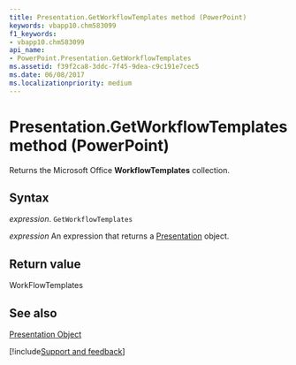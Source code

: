 ```yaml
---
title: Presentation.GetWorkflowTemplates method (PowerPoint)
keywords: vbapp10.chm583099
f1_keywords:
- vbapp10.chm583099
api_name:
- PowerPoint.Presentation.GetWorkflowTemplates
ms.assetid: f39f2ca8-3ddc-7f45-9dea-c9c191e7cec5
ms.date: 06/08/2017
ms.localizationpriority: medium
---
```



# Presentation.GetWorkflowTemplates method (PowerPoint)

Returns the Microsoft Office **WorkflowTemplates** collection.


## Syntax

_expression_. `GetWorkflowTemplates`

 _expression_ An expression that returns a [Presentation](PowerPoint.Presentation.md) object.


## Return value

WorkFlowTemplates


## See also


[Presentation Object](PowerPoint.Presentation.md)

[!include[Support and feedback](~/includes/feedback-boilerplate.md)]